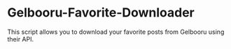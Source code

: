 # Gelbooru-Favorite-Downloader
This script allows you to download your favorite posts from Gelbooru using their API.
